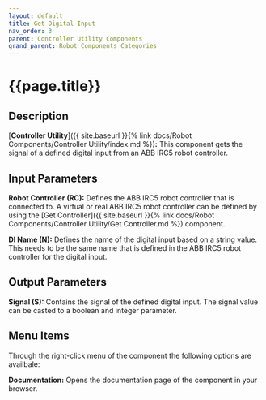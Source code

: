 ```yaml
---
layout: default
title: Get Digital Input
nav_order: 3
parent: Controller Utility Components
grand_parent: Robot Components Categories
---
```


# **{{page.title}}**

## **Description**

[**Controller Utility**]({{ site.baseurl }}{% link docs/Robot Components/Controller Utility/index.md %})**:** This component gets the signal of a defined digital input from an ABB IRC5 robot controller.

## **Input Parameters**

**Robot Controller (RC):** Defines the ABB IRC5 robot controller that is connected to. A virtual or real ABB IRC5 robot controller can be defined by using the [Get Controller]({{ site.baseurl }}{% link docs/Robot Components/Controller Utility/Get Controller.md %}) component.

**DI Name (N):** Defines the name of the digital input based on a string value. This needs to be the same name that is defined in the ABB IRC5 robot controller for the digital input.

## **Output Parameters**

**Signal (S):** Contains the signal of the defined digital input. The signal value can be casted to a boolean and integer parameter. 

## **Menu Items**

Through the right-click menu of the component the following options are availbale:

**Documentation:** Opens the documentation page of the component in your browser.
